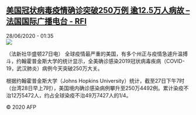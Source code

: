 <!--1593309380000-->
[美国冠状病毒疫情确诊突破250万例 逾12.5万人病故 – 法国国际广播电台 - RFI](http://www.rfi.fr//cn/contenu/20200628-%E7%BE%8E%E5%9B%BD%E5%86%A0%E7%8A%B6%E7%97%85%E6%AF%92%E7%96%AB%E6%83%85%E7%A1%AE%E8%AF%8A%E7%AA%81%E7%A0%B4250%E4%B8%87%E4%BE%8B-%E9%80%BE125%E4%B8%87%E4%BA%BA%E7%97%85%E6%95%85)
------

<div>28/06/2020 - 01:35</div><img src="https://s.rfi.fr/media/display/52d31a8c-b8d9-11ea-b1d8-005056bf87d6/w:310/p:16x9/int0001b.200628073502.jpg"><div class="t-content__body u-clearfix"><div class="m-interstitial"></div><p>（法新社华盛顿27日电）    全球疫情最严重的美国，有多个州正与疫情急遽升温搏斗，约翰霍普金斯大学的统计显示，全美确诊感染2019冠状病毒疾病（COVID-19，武汉肺炎）病例今天突破250万大关。</p><p>    根据约翰霍普金斯大学（Johns Hopkins University）统计，截至27日下午7时（台湾28日早上7时），美国境内确诊感染病例攀升至250万4492例。累计染疫不治12万5472人，约占全球染疫不治49万7427人的1/4。</p><p class="t-copyright">© 2020 AFP</p>        </div>
